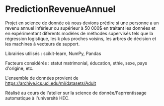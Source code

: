 # PredictionRevenueAnnuel

Projet en science de donnée où nous devions prédire si une personne a un revenu annuel inférieur ou supérieur à 50 000$ en traitant les données et en expérimentant diférents modèles de méthodes supervisés tels que la régression logistique, les k plus proches voisins, les arbres de décision et les machines à vecteurs de support. 

Librairies utilisés : scikit-learn, NumPy, Pandas

Facteurs considérés : statut matrimonial, éducation, ethie, sexe, pays d'origine, etc.

L'ensemble de données provient de  https://archive.ics.uci.edu/ml/datasets/Adult

Réalisé au cours de l'atelier sur la science de donnée/l'aprrentissage automatique à l'université HEC. 
